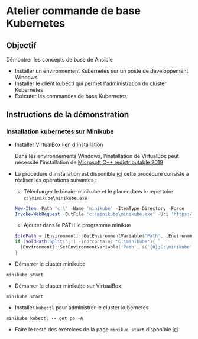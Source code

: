 # Atelier commande de base Kubernetes

## Objectif

Démontrer les concepts de base de Ansible

* Installer un environnement Kubernetes sur un poste de développement Windows
* Installer le client kubectl qui permet l'administration du cluster Kubernetes
* Exécuter les commandes de base Kubernetes

## Instructions de la démonstration

### Installation kubernetes sur Minikube

* Installer VirtualBox [lien d'installation](https://www.virtualbox.org/wiki/Downloads)

    Dans les environnements Windows, l'installation de VirtualBox peut nécessité l'installation de [Microsoft C++ redistributable 2019](https://learn.microsoft.com/en-us/cpp/windows/latest-supported-vc-redist?view=msvc-170)

* La procédure d'installation est disponible [ici](https://minikube.sigs.k8s.io/docs/start/) cette procédure consiste à réaliser les opérations suivantes :

  * Télécharger le binaire minikube et le placer dans le repertoire `c:\minikube\minikube.exe`
  ```powershell
  New-Item -Path 'c:\' -Name 'minikube' -ItemType Directory -Force
  Invoke-WebRequest -OutFile 'c:\minikube\minikube.exe' -Uri 'https://github.com/kubernetes/minikube/releases/latest/download/minikube-windows-amd64.exe' -UseBasicParsing
  ```

  * Ajouter dans le PATH le programme minikue
  ```powershell
  $oldPath = [Environment]::GetEnvironmentVariable('Path', [EnvironmentVariableTarget]::Machine)
  if ($oldPath.Split(';') -inotcontains 'C:\minikube'){ `
    [Environment]::SetEnvironmentVariable('Path', $('{0};C:\minikube' -f $oldPath), [EnvironmentVariableTarget]::Machine) `
  }
  ```

* Démarrer le cluster minikube
```
minikube start
```

* Démarrer le cluster minikube sur VirtualBox
```
minikube start
```

* Installer `kubectl` pour administrer le cluster kubernetes
```
minikube kubectl -- get po -A
```

* Faire le reste des exercices de la page `minikue start` disponible [ici](https://minikube.sigs.k8s.io/docs/start/)
